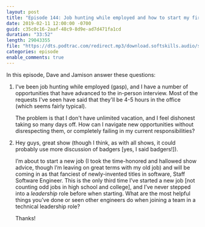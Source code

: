 ```yaml
---
layout: post
title: "Episode 144: Job hunting while employed and how to start my first technical lead role"
date: 2019-02-11 12:00:00 -0700
guid: c35c0c16-2aaf-48c9-8d9e-ad7d471fa1cd
duration: "33:52"
length: 29043355
file: "https://dts.podtrac.com/redirect.mp3/download.softskills.audio/sse-144.mp3"
categories: episode
enable_comments: true
---
```


In this episode, Dave and Jamison answer these questions:

1. I've been job hunting while employed (gasp), and I have a number of opportunities that have advanced to the in-person interview. Most of the requests I've seen have said that they'll be 4-5 hours in the office (which seems fairly typical).
   
   The problem is that I don't have unlimited vacation, and I feel dishonest taking so many days off. How can I navigate new opportunities without disrespecting them, or completely failing in my current responsibilities?


2. Hey guys, great show (though I think, as with all shows, it could probably use more discussion of badgers [yes, I said badgers!]).
   
   I’m about to start a new job (I took the time-honored and hallowed show advice, though I’m leaving on great terms with my old job) and will be coming in as that fanciest of newly-invented titles in software, Staff Software Engineer. This is the only third time I’ve started a new job [not counting odd jobs in high school and college], and I’ve never stepped into a *leadership* role before when starting. What are the most helpful things you’ve done or seen other engineers do when joining a team in a technical leadership role?
   
   Thanks!
